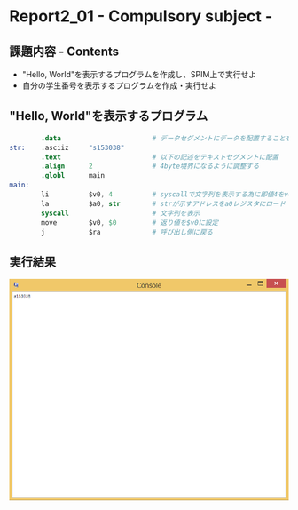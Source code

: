 # Report2_01 - Compulsory subject -

## 課題内容 - Contents
* "Hello, World"を表示するプログラムを作成し、SPIM上で実行せよ
* 自分の学生番号を表示するプログラムを作成・実行せよ

## "Hello, World"を表示するプログラム
```s
        .data                       # データセグメントにデータを配置することを示す
str:    .asciiz     "s153038"
        .text                       # 以下の記述をテキストセグメントに配置
        .align      2               # 4byte境界になるように調整する
        .globl      main
main:
        li          $v0, 4          # syscallで文字列を表示する為に即値4をv0レジスタにロード
        la          $a0, str        # strが示すアドレスをa0レジスタにロード
        syscall                     # 文字列を表示
        move        $v0, $0         # 返り値を$v0に設定
        j           $ra             # 呼び出し側に戻る
```

## 実行結果

<img src="https://github.com/YoshitakaKido/University_Task/blob/master/Computer_Engineering_Laboratory/report2_01/result.png">
